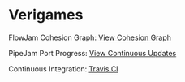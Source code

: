 # Verigames #

FlowJam Cohesion Graph: [View Cohesion Graph](https://verigames.github.io/flowjam)

PipeJam Port Progress: [View Continuous Updates](https://verigames.github.io/pipejam)

Continuous Integration: [Travis CI](https://travis-ci.org/kblack37/verigames/builds)
